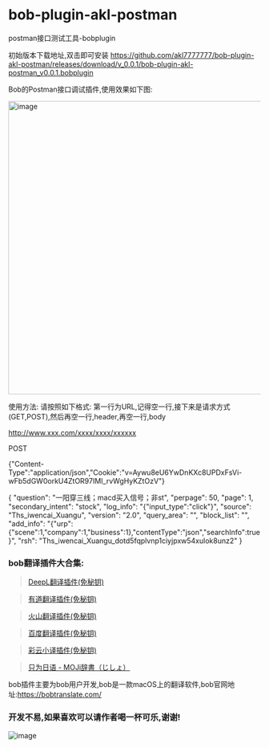 # bob-plugin-akl-postman

postman接口测试工具-bobplugin

初始版本下载地址,双击即可安装
https://github.com/akl7777777/bob-plugin-akl-postman/releases/download/v_0.0.1/bob-plugin-akl-postman_v0.0.1.bobplugin

Bob的Postman接口调试插件,使用效果如下图:

<img width="584" alt="image" src="https://user-images.githubusercontent.com/84266551/222179753-0dd32d89-b0a1-427c-aeac-319ca39507da.png">

使用方法:
请按照如下格式:
第一行为URL,记得空一行,接下来是请求方式(GET,POST),然后再空一行,header,再空一行,body

http://www.xxx.com/xxxx/xxxx/xxxxxx

POST

{"Content-Type":"application/json","Cookie":"v=Aywu8eU6YwDnKXc8UPDxFsVi-wFb5dGW0orkU4ZtOR97IMI_rvWgHyKZtOzV"}

{ "question": "一阳穿三线；macd买入信号；非st", "perpage": 50, "page": 1, "secondary_intent": "stock", "log_info": "{\"input_type\":\"click\"}", "source": "Ths_iwencai_Xuangu", "version": "2.0", "query_area": "", "block_list": "", "add_info": "{\"urp\":{\"scene\":1,\"company\":1,\"business\":1},\"contentType\":\"json\",\"searchInfo\":true}", "rsh": "Ths_iwencai_Xuangu_dotd5fqplvnp1ciyjpxw54xulok8unz2" }

### bob翻译插件大合集:

>[DeepL翻译插件(免秘钥)](https://github.com/akl7777777/bob-plugin-akl-deepl-free-translate)

>[有道翻译插件(免秘钥)](https://github.com/akl7777777/bob-plugin-akl-youdao-free-translate)

>[火山翻译插件(免秘钥)](https://github.com/akl7777777/bob-plugin-akl-volcengine-free-translate)

>[百度翻译插件(免秘钥)](https://github.com/akl7777777/bob-plugin-akl-baidu-free-translate)

>[彩云小译插件(免秘钥)](https://github.com/akl7777777/bob-plugin-akl-caiyunxiaoyi-free-translate)

>[只为日语 - MOJi辞書（じしょ）](https://github.com/akl7777777/bob-plugin-akl-mojidict-translate)


bob插件主要为bob用户开发,bob是一款macOS上的翻译软件,bob官网地址:https://bobtranslate.com/



### 开发不易,如果喜欢可以请作者喝一杯可乐,谢谢!


![image](https://user-images.githubusercontent.com/84266551/219829283-3ed1798e-aeed-4174-bbcb-f93bf3008817.png)
